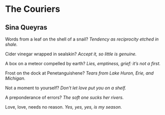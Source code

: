 # The Couriers
## Sina Queyras
Words from a leaf on the shell of a snail?
 _Tendency as reciprocity etched in shale._

Cider vinegar wrapped in sealskin?
 _Accept it, so little is genuine._

A box on a meteor compelled by earth?
 _Lies, emptiness, grief: it’s not a first._

Frost on the dock at Penetanguishene?
 _Tears from Lake Huron, Erie, and Michigan._

Not a moment to yourself?
_Don’t let love put you on a shelf._

A preponderance of errors?
_The soft one sucks her rivers._

Love, love, needs no reason.
 _Yes, yes, yes, is my season._